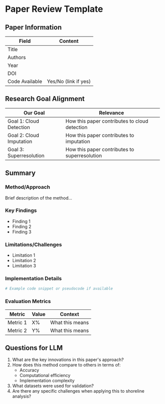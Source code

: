 # Paper Review Template

## Paper Information
| Field | Content |
|-------|---------|
| Title | |
| Authors | |
| Year | |
| DOI | |
| Code Available | Yes/No (link if yes) |

## Research Goal Alignment
| Our Goal | Relevance |
|----------|-----------|
| Goal 1: Cloud Detection | How this paper contributes to cloud detection |
| Goal 2: Cloud Imputation | How this paper contributes to imputation |
| Goal 3: Superresolution | How this paper contributes to superresolution |

## Summary
### Method/Approach
Brief description of the method...

### Key Findings
- Finding 1
- Finding 2
- Finding 3

### Limitations/Challenges
- Limitation 1
- Limitation 2
- Limitation 3

### Implementation Details
```python
# Example code snippet or pseudocode if available
```

### Evaluation Metrics
| Metric | Value | Context |
|--------|--------|---------|
| Metric 1 | X% | What this means |
| Metric 2 | Y% | What this means |

## Questions for LLM
1. What are the key innovations in this paper's approach?
2. How does this method compare to others in terms of:
   - Accuracy
   - Computational efficiency
   - Implementation complexity
3. What datasets were used for validation?
4. Are there any specific challenges when applying this to shoreline analysis?
